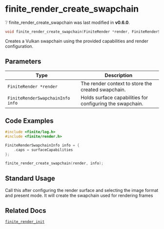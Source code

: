 # finite_render_create_swapchain

<div class="alert alert-info part text-info">
❔  finite_render_create_swapchain was last modified in <b>v0.6.0</b>.
</div>

```c
void finite_render_create_swapchain(FiniteRender *render, FiniteRenderSwapchainInfo info);
```
Creates a Vulkan swapchain using the provided capabilities and render configuration.

## Parameters

| Type                             | Description                                               |
| -------------------------------- | --------------------------------------------------------- |
| `FiniteRender *render`           | The render context to store the created swapchain.        |
| `FiniteRenderSwapchainInfo info` | Holds surface capabilities for configuring the swapchain. |

## Code Examples
```c
#include <finite/log.h>
#include <finite/render.h>

FiniteRenderSwapchainInfo info = {
    .caps = surfaceCapabilities
};

finite_render_create_swapchain(render, info);
```

## Standard Usage

Call this after configuring the render surface and selecting the image format and present mode. It will create the swapchain used for rendering frames

## Related Docs

[`finite_render_init`](../finite_render_init)